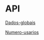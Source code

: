# API
[Dados-globais](https://raw.githubusercontent.com/kaylanidocrime/API/refs/heads/main/dados-globais.json)

[Numero-usarios](https://raw.githubusercontent.com/kaylanidocrime/API/refs/heads/main/numero-usuarios.json)
